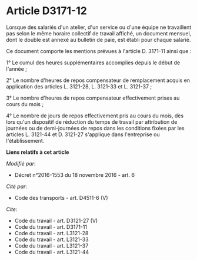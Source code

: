# Article D3171-12

Lorsque des salariés d'un atelier, d'un service ou d'une équipe ne travaillent pas selon le même horaire collectif de travail
affiché, un document mensuel, dont le double est annexé au bulletin de paie, est établi pour chaque salarié. 

Ce document comporte les mentions prévues à l'article D. 3171-11 ainsi que : 

1° Le cumul des heures supplémentaires accomplies depuis le début de l'année ; 

2° Le nombre d'heures de repos compensateur de remplacement acquis en application des articles L. 3121-28, L. 3121-33 et L.
3121-37 ; 

3° Le nombre d'heures de repos compensateur effectivement prises au cours du mois ; 

4° Le nombre de jours de repos effectivement pris au cours du mois, dès lors qu'un dispositif de réduction du temps de
travail par attribution de journées ou de demi-journées de repos dans les conditions fixées par les articles L. 3121-44 et D.
3121-27 s'applique dans l'entreprise ou l'établissement.

**Liens relatifs à cet article**

_Modifié par_:

  - Décret n°2016-1553 du 18 novembre 2016 - art. 6

_Cité par_:

  - Code des transports - art. D4511-6 (V)

_Cite_:

  - Code du travail - art. D3121-27 (V)
  - Code du travail - art. D3171-11
  - Code du travail - art. L3121-28
  - Code du travail - art. L3121-33
  - Code du travail - art. L3121-37
  - Code du travail - art. L3121-44
